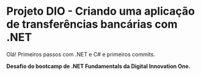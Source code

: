 
# Projeto DIO - Criando uma aplicação de transferências bancárias com .NET

Olá! Primeiros passos com .NET e C# e primeiros commits. 

**Desafio do bootcamp de .NET Fundamentals da Digital Innovation One.**
